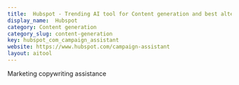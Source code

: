 ```yaml
---
title:  Hubspot - Trending AI tool for Content generation and best alternatives
display_name:  Hubspot
category: Content generation
category_slug: content-generation
key: hubspot_com_campaign_assistant
website: https://www.hubspot.com/campaign-assistant
layout: aitool
---
```


Marketing copywriting assistance
